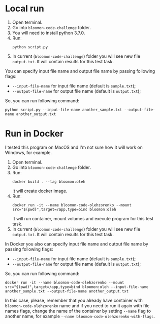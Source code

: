 # Local run

1. Open terminal.
1. Go into `bloomon-code-challenge` folder.
1. You will need to install python 3.7.0.
1. Run:
    ```
    python script.py
    ```
1. In current (`bloomon-code-challenge`) folder you will see new file `output.txt`. It will contain results for this test task.

You can specify input file name and output file name by passing following flags:
* `--input-file-name` for input file name (default is `sample.txt`);
* `--output-file-name` for output file name (default is `output.txt`);

So, you can run following command:
```
python script.py --input-file-name another_sample.txt --output-file-name another_output.txt
```

# Run in Docker

I tested this program on MacOS and I'm not sure how it will work on Windows, for example.

1. Open terminal.
1. Go into `bloomon-code-challenge` folder.
1. Run:
    ```
    docker build . --tag bloomon:oleh
    ```
    It will create docker image.
1. Run:
    ```
    docker run -it --name bloomon-code-olehzorenko --mount src="$(pwd)",target=/app,type=bind bloomon:oleh
    ```
    It will run container, mount volumes and execute program for this test task.
1. In current (`bloomon-code-challenge`) folder you will see new file `output.txt`. It will contain results for this test task.

In Docker you also can specify input file name and output file name by passing following flags:
* `--input-file-name` for input file name (default is `sample.txt`);
* `--output-file-name` for output file name (default is `output.txt`);

So, you can run following command:
```
docker run -it --name bloomon-code-olehzorenko --mount src="$(pwd)",target=/app,type=bind bloomon:oleh --input-file-name another_sample.txt --output-file-name another_output.txt
```
In this case, please, remember that you already have container with `bloomon-code-olehzorenko` name and if you need to run it again with file names flags, change the name of the container by setting `--name` flag to another name, for example `--name bloomon-code-olehzorenko-with-flags`.
